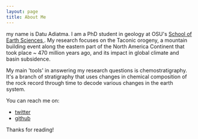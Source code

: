 ```yaml
---
layout: page
title: About Me
---
```


my name is Datu Adiatma. I am a PhD student in geology at OSU's [School of Earth Sciences ](https://earthsciences.osu.edu). My research focuses on the Taconic orogeny, a mountain building event along the eastern part of the North America Continent that took place ~ 470 million years ago, and its impact in global climate and basin subsidence.

My main 'tools' in answering my research questions is chemostratigraphy. It's a branch of stratigraphy that uses changes in chemical composition of the rock record through time to decode various changes in the earth system.

You can reach me on:
* [twitter](https://twitter.com/mas_datu)
* [github](https://github.com/datuadiatma)

Thanks for reading!

